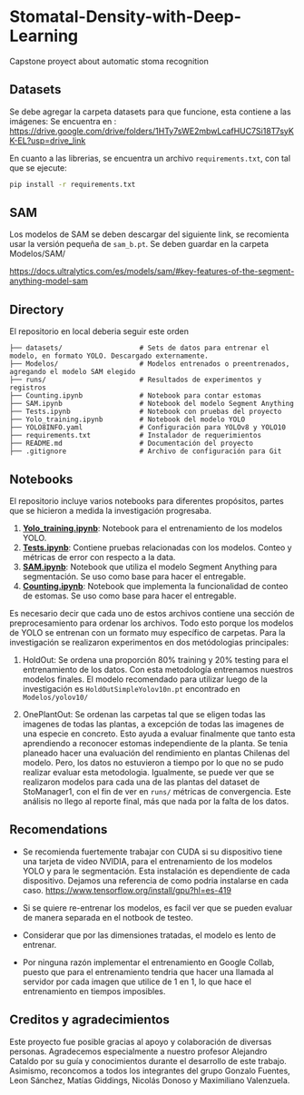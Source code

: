 # Stomatal-Density-with-Deep-Learning
Capstone proyect about automatic stoma recognition

## Datasets
Se debe agregar la carpeta datasets para que funcione, esta contiene a las imágenes:
Se encuentra en : https://drive.google.com/drive/folders/1HTy7sWE2mbwLcafHUC7Si18T7syKK-EL?usp=drive_link

En cuanto a las librerias, se encuentra un archivo `requirements.txt`, con tal que se ejecute:

```bash
pip install -r requirements.txt
```
## SAM
Los modelos de SAM se deben descargar del siguiente link, se recomienta usar la versión pequeña de `sam_b.pt`. Se deben guardar en la carpeta Modelos/SAM/

https://docs.ultralytics.com/es/models/sam/#key-features-of-the-segment-anything-model-sam


## Directory 

El repositorio en local deberia seguir este orden
```
├── datasets/                   # Sets de datos para entrenar el modelo, en formato YOLO. Descargado externamente.
├── Modelos/                    # Modelos entrenados o preentrenados, agregando el modelo SAM elegido
├── runs/                       # Resultados de experimentos y registros
├── Counting.ipynb              # Notebook para contar estomas
├── SAM.ipynb                   # Notebook del modelo Segment Anything
├── Tests.ipynb                 # Notebook con pruebas del proyecto
├── Yolo_training.ipynb         # Notebook del modelo YOLO
├── YOLO8INFO.yaml              # Configuración para YOLOv8 y YOLO10
├── requirements.txt            # Instalador de requerimientos
├── README.md                   # Documentación del proyecto
├── .gitignore                  # Archivo de configuración para Git
```

## Notebooks
El repositorio incluye varios notebooks para diferentes propósitos, partes que se hicieron a medida la investigación progresaba. 

1. **[Yolo_training.ipynb](./Yolo_training.ipynb)**: Notebook para el entrenamiento de los modelos YOLO.
2. **[Tests.ipynb](./Tests.ipynb)**: Contiene pruebas relacionadas con los modelos. Conteo y métricas de error con respecto a la data.
3. **[SAM.ipynb](./SAM.ipynb)**: Notebook que utiliza el modelo Segment Anything para segmentación. Se uso como base para hacer el entregable.
4. **[Counting.ipynb](./Counting.ipynb)**: Notebook que implementa la funcionalidad de conteo de estomas. Se uso como base para hacer el entregable.

Es necesario decir que cada uno de estos archivos contiene una sección de preprocesamiento para ordenar los archivos. Todo esto porque los modelos de YOLO se entrenan con un formato muy específico de carpetas.
Para la investigación se realizaron experimentos en dos metódologias principales:

1. HoldOut: Se ordena una proporción 80% training y 20% testing para el entrenamiento de los datos. Con esta metodología entrenamos nuestros modelos finales. El modelo recomendado para utilizar luego de la investigación es `HoldOutSimpleYolov10n.pt` encontrado en `Modelos/yolov10/`

2. OnePlantOut: Se ordenan las carpetas tal que se eligen todas las imagenes de todas las plantas, a excepción de todas las imagenes de una especie en concreto. Esto ayuda a evaluar finalmente que tanto esta aprendiendo a reconocer estomas independiente de la planta. Se tenia planeado hacer una evaluación del rendimiento en plantas Chilenas del modelo. Pero, los datos no estuvieron a tiempo por lo que no se pudo realizar evaluar esta metodologia. Igualmente, se puede ver que se realizaron modelos para cada una de las plantas del dataset de StoManager1, con el fin de ver en `runs/` métricas de convergencia. Este análisis no llego al reporte final, más que nada por la falta de los datos.



## Recomendations

- Se recomienda fuertemente trabajar con CUDA si su dispositivo tiene una tarjeta de video NVIDIA, para el entrenamiento de los modelos YOLO y para le segmentación. Esta instalación es dependiente de cada dispositivo. Dejamos una referencia de como podria instalarse en cada caso. https://www.tensorflow.org/install/gpu?hl=es-419

- Si se quiere re-entrenar los modelos, es facil ver que se pueden evaluar de manera separada en el notbook de testeo. 

- Considerar que por las dimensiones tratadas, el modelo es lento de entrenar.

- Por ninguna razón implementar el entrenamiento en Google Collab, puesto que para el entrenamiento tendria que hacer una llamada al servidor por cada imagen que utilice de 1 en 1, lo que hace el entrenamiento en tiempos imposibles.

## Creditos y agradecimientos

Este proyecto fue posible gracias al apoyo y colaboración de diversas personas. Agradecemos especialmente a nuestro profesor Alejandro Cataldo por su guía y conocimientos durante el desarrollo de este trabajo. Asimismo, reconcomos a todos los integrantes del grupo Gonzalo Fuentes, Leon Sánchez, Matías Giddings, Nicolás Donoso y Maximiliano Valenzuela.